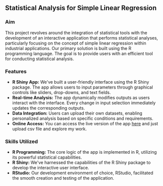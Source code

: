 ##  Statistical Analysis for Simple Linear Regression

### Aim

This project revolves around the integration of statistical tools with the development of an interactive application that performs statistical analyses, particularly focusing on the concept of simple linear regression within industrial applications. Our primary solution is built using the R programming language. The goal is to provide users with an efficient tool for conducting statistical analysis.

### Features

- **R Shiny App:** We've built a user-friendly interface using the R Shiny package. The app allows users to input parameters through graphical controls like sliders, drop-downs, and text fields.
- **Real-time Analysis:** The app dynamically modifies outputs as users interact with the interface. Every change in input selection immediately updates the corresponding outputs.
- **Data Integration:** Users can upload their own datasets, enabling personalized analysis based on specific conditions and requirements.
- **Online Access:** You can access the live version of the app [here](http://simplelinearregressioncp.shinyapps.io/Myapp) and just upload csv file and explore my work. 

### Skills Utilized

- **R Programming:** The core logic of the app is implemented in R, utilizing its powerful statistical capabilities.
- **R Shiny:** We've harnessed the capabilities of the R Shiny package to develop the interactive user interface.
- **RStudio:** Our development environment of choice, RStudio, facilitated the smooth creation and testing of the application.
